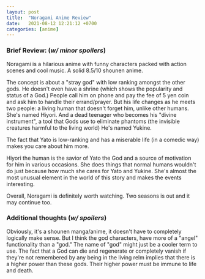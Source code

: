 ```yaml
---
layout: post
title:  "Noragami Anime Review"
date:   2021-08-12 12:21:12 +0700
categories: [anime]
---
```


### Brief Review: (*w/ minor spoilers*)

Noragami is a hilarious anime with funny characters packed with action scenes and cool music. A solid 8.5/10 shounen anime.

The concept is about a "stray god" with low ranking amongst the other gods. He doesn't even have a shrine (which shows the popularity and status of a God.) People call him on phone and pay the fee of 5 yen coin and ask him to handle their errand/prayer. But his life changes as he meets two people: a living human that doesn't forget him, unlike other humans. She's named Hiyori. And a dead teenager who becomes his "divine instrument", a tool that Gods use to eliminate phantoms (the invisible creatures harmful to the living world) He's named Yukine.

The fact that Yato is low-ranking and has a miserable life (in a comedic way) makes you care about him more.

Hiyori the human is the savior of Yato the God and a source of motivation for him in various occasions. She does things that normal humans wouldn't do just because how much she cares for Yato and Yukine. She's almost the most unusual element in the world of this story and makes the events interesting.

Overall, Noragami is definitely worth watching. Two seasons is out and it may continue too.

### Additional thoughts (*w/ spoilers*)

Obviously, it's a shounen manga/anime, it doesn't have to completely logically make sense. But I think the god characters, have more of a "angel" functionality than a "god." The name of "god" might just be a cooler term to use. The fact that a God can die and regenerate or completely vanish if they're not remembered by any being in the living relm implies that there is a higher power than these gods. Their higher power must be immune to life and death.

